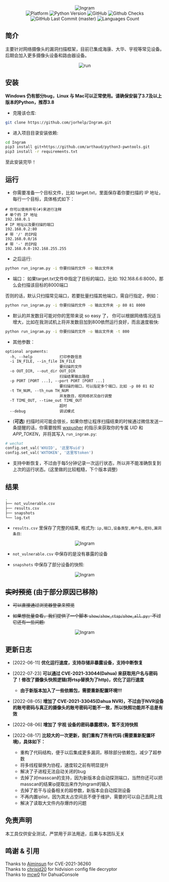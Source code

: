<div align=center>
    <img alt="Ingram" src="https://github.com/jorhelp/imgs/blob/master/Ingram/logo.png">
</div>


<!-- icons -->
<div align=center>
    <img alt="Platform" src="https://img.shields.io/badge/platform-Linux%20|%20Mac-blue.svg">
    <img alt="Python Version" src="https://img.shields.io/badge/python-3.7|3.8-yellow.svg">
    <img alt="GitHub" src="https://img.shields.io/github/license/jorhelp/Ingram">
    <img alt="Github Checks" src="https://img.shields.io/github/checks-status/jorhelp/Ingram/master">
    <img alt="GitHub Last Commit (master)" src="https://img.shields.io/github/last-commit/jorhelp/Ingram/master">
    <img alt="Languages Count" src="https://img.shields.io/github/languages/count/jorhelp/Ingram?style=social">
</div>


## 简介

主要针对网络摄像头的漏洞扫描框架，目前已集成海康、大华、宇视等常见设备。后期会加入更多摄像头设备和路由器设备。  

<div align=center>
    <img alt="run" src="https://github.com/jorhelp/imgs/blob/master/Ingram/run_time.gif">
</div>


## 安装

**Windows 仍有部分bug，Linux 与 Mac可以正常使用。请确保安装了3.7及以上版本的Python，推荐3.8**

+ 克隆该仓库:
```bash
git clone https://github.com/jorhelp/Ingram.git
```

+ 进入项目目录安装依赖:
```bash
cd Ingram
pip3 install git+https://github.com/arthaud/python3-pwntools.git
pip3 install -r requirements.txt
```

至此安装完毕！


## 运行

+ 你需要准备一个目标文件，比如 target.txt，里面保存着你要扫描的 IP 地址，每行一个目标，具体格式如下：
```
# 你可以使用井号(#)来进行注释
# 单个的 IP 地址
192.168.0.1
# IP 地址以及要扫描的端口
192.168.0.2:80
# 带 '/' 的IP段
192.168.0.0/16
# 带 '-' 的IP段
192.168.0.0-192.168.255.255
```

+ 之后运行:
```bash
python run_ingram.py -i 你要扫描的文件 -o 输出文件夹
```

+ 端口：
如果target.txt文件中指定了目标的端口，比如: 192.168.6.6:8000，那么会扫描该目标的8000端口 

否则的话，默认只扫描常见端口，若要批量扫描其他端口，需自行指定，例如：
```bash
python run_ingram.py -i 你要扫描的文件 -o 输出文件夹 -p 80 81 8000
```

+ 默认的并发数目可能对你的宽带来说 so easy 了， 你可以根据网络情况适当增大，比如在我测试机上将并发数目加到800依然运行良好，而且速度极快:
```bash
python run_ingram.py -i 你要扫描的文件 -o 输出文件夹 -t 800
```

+ 其他参数：
```
optional arguments:
  -h, --help            打印参数信息
  -i IN_FILE, --in_file IN_FILE
                        要扫描的文件
  -o OUT_DIR, --out_dir OUT_DIR
                        扫描结果输出路径
  -p PORT [PORT ...], --port PORT [PORT ...]
                        要扫描的端口，可以指定多个端口，比如 -p 80 81 82
  -t TH_NUM, --th_num TH_NUM
                        并发数目，视网络状况自行调整
  -T TIME_OUT, --time_out TIME_OUT
                        超时
  --debug               调试模式
```

+ (**可选**) 扫描时间可能会很长，如果你想让程序扫描结束的时候通过微信发送一条提醒的话，你需要按照 [wxpusher](https://wxpusher.zjiecode.com/docs/) 的指示来获取你的专属 *UID* 和 *APP_TOKEN*，并将其写入 `run_ingram.py`:
```python
# wechat
config.set_val('WXUID', '这里写uid')
config.set_val('WXTOKEN', '这里写token')
```

+ 支持中断恢复，不过由于每5分钟记录一次运行状态，所以并不能准确恢复到上次的运行状态。(这里做的比较粗糙，下个版本调整)


## 结果

```bash
.
├── not_vulnerable.csv
├── results.csv
├── snapshots
└── log.txt
```

+ `results.csv` 里保存了完整的结果, 格式为: `ip,端口,设备类型,用户名,密码,漏洞条目`:  

<div align=center>
    <img alt="Ingram" src="https://github.com/jorhelp/imgs/blob/master/Ingram/results.png">
</div>

+ `not_vulnerable.csv` 中保存的是没有暴露的设备

+ `snapshots` 中保存了部分设备的快照:  

<div align=center>
    <img alt="Ingram" src="https://github.com/jorhelp/imgs/blob/master/Ingram/snapshots.png">
</div>


## ~~实时预览~~ (由于部分原因已移除)

+ ~~可以直接通过浏览器登录来预览~~
  
+ ~~如果想批量查看，我们提供了一个脚本 `show/show_rtsp/show_all.py`，不过它还有一些问题:~~

<div align=center>
    <img alt="Ingram" src="https://github.com/jorhelp/imgs/blob/master/Ingram/show_rtsp.png">
</div>


## 更新日志

+ [2022-06-11] **优化运行速度，支持存储非暴露设备，支持中断恢复**

+ [2022-07-23] **可以通过 CVE-2021-33044(Dahua) 来获取用户名与密码了！修改了摄像头快照逻辑(将rtsp替换为了http)，优化了运行速度**
    - **由于新版本加入了一些依赖包，需要重新配置环境!!!**

+ [2022-08-05] **增加了 CVE-2021-33045(Dahua NVR)，不过由于NVR设备的账号密码与真正的摄像头的账号密码可能不一致，所以快照功能并不总是有效**

+ [2022-08-06] **增加了 宇视 设备的密码暴露模块，暂不支持快照**

+ [2022-08-17] **比较大的一次更新，我们重构了所有代码 (需要重新配置环境)，具体如下：**
    - 重构了代码结构，便于以后集成更多漏洞，移除部分依赖包，减少了超参数
    - 将多线程替换为协程，速度较之前有明显提升
    - 解决了子进程无法自动关闭的bug
    - 去掉了对masscan的支持，因为新版本会自动探测端口，当然你还可以把masscan的结果ip提取出来作为Ingram的输入
    - 去掉了若干与设备相关的超参数，新版本会自动探测设备
    - 不再内置iplist，因为其太占空间且不便于维护，需要的可以自己去网上找
    - 解决了读取大文件内存爆炸的问题


## 免责声明

本工具仅供安全测试，严禁用于非法用途，后果与本团队无关


## 鸣谢 & 引用

Thanks to [Aiminsun](https://github.com/Aiminsun/CVE-2021-36260) for CVE-2021-36260  
Thanks to [chrisjd20](https://github.com/chrisjd20/hikvision_CVE-2017-7921_auth_bypass_config_decryptor) for hidvision config file decryptor  
Thanks to [mcw0](https://github.com/mcw0/DahuaConsole) for DahuaConsole
